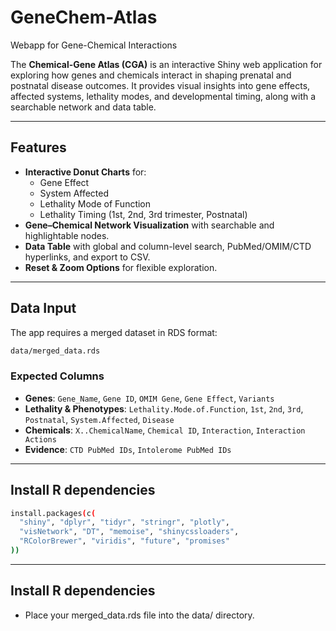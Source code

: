 # GeneChem-Atlas
Webapp for Gene-Chemical Interactions

The **Chemical-Gene Atlas (CGA)** is an interactive Shiny web application for exploring how genes and chemicals interact in shaping prenatal and postnatal disease outcomes. It provides visual insights into gene effects, affected systems, lethality modes, and developmental timing, along with a searchable network and data table.

---

## Features

- **Interactive Donut Charts** for:
  - Gene Effect
  - System Affected
  - Lethality Mode of Function
  - Lethality Timing (1st, 2nd, 3rd trimester, Postnatal)  
- **Gene–Chemical Network Visualization** with searchable and highlightable nodes.
- **Data Table** with global and column-level search, PubMed/OMIM/CTD hyperlinks, and export to CSV.
- **Reset & Zoom Options** for flexible exploration.
---

## Data Input

The app requires a merged dataset in RDS format:

```bash
data/merged_data.rds
```

### Expected Columns
- **Genes**: `Gene_Name`, `Gene ID`, `OMIM Gene`, `Gene Effect`, `Variants`
- **Lethality & Phenotypes**: `Lethality.Mode.of.Function`, `1st`, `2nd`, `3rd`, `Postnatal`, `System.Affected`, `Disease`
- **Chemicals**: `X..ChemicalName`, `Chemical ID`, `Interaction`, `Interaction Actions`
- **Evidence**: `CTD PubMed IDs`, `Intolerome PubMed IDs`

---
## Install R dependencies

```bash
install.packages(c(
  "shiny", "dplyr", "tidyr", "stringr", "plotly",
  "visNetwork", "DT", "memoise", "shinycssloaders",
  "RColorBrewer", "viridis", "future", "promises"
))
```
---

## Install R dependencies
- Place your merged_data.rds file into the data/ directory.

